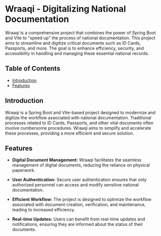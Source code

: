 # Wraaqi - Digitalizing National Documentation

Wraaqi is a comprehensive project that combines the power of Spring Boot and Vite to "speed up" the process of national documentation. This project aims to streamline and digitize critical documents such as ID Cards, Passports, and more. The goal is to enhance efficiency, security, and accessibility in handling and managing these essential national records.


## Table of Contents
- [Introduction](#introduction)
- [Features](#features)

## Introduction

Wraaqi is a Spring Boot and Vite-based project designed to modernize and digitize the workflow associated with national documentation. Traditional processes related to ID Cards, Passports, and other vital documents often involve cumbersome procedures. Wraaqi aims to simplify and accelerate these processes, providing a more efficient and secure solution.

## Features

- **Digital Document Management:** Wraaqi facilitates the seamless management of digital documents, reducing the reliance on physical paperwork.

- **User Authentication:** Secure user authentication ensures that only authorized personnel can access and modify sensitive national documentation.

- **Efficient Workflow:** The project is designed to optimize the workflow associated with document creation, verification, and maintenance, leading to increased efficiency.

- **Real-time Updates:** Users can benefit from real-time updates and notifications, ensuring they are informed about the status of their documents.
